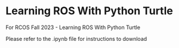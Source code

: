 # Learning ROS With Python Turtle
For RCOS Fall 2023 - Learning ROS With Python Turtle

Please refer to the .ipynb file for instructions to download